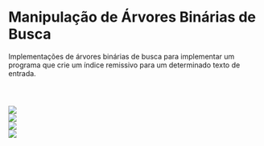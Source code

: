 # Manipulação de Árvores Binárias de Busca

Implementações de árvores binárias de busca para implementar um programa que crie um
índice remissivo para um determinado texto de entrada.

#

<br>
<img src="https://raw.githubusercontent.com/EduardoViega/ProgramacaoOrientadaAObjetos/main/DashboardBancoDeDados/Prints/Inicio.jpeg"/>

<br>
<img src="https://raw.githubusercontent.com/EduardoViega/ProgramacaoOrientadaAObjetos/main/DashboardBancoDeDados/Prints/Clientes.jpeg"/>

<br>
<img src="https://raw.githubusercontent.com/EduardoViega/ProgramacaoOrientadaAObjetos/main/DashboardBancoDeDados/Prints/Maior%20saldo.jpeg"/>

<br>
<img src="https://raw.githubusercontent.com/EduardoViega/ProgramacaoOrientadaAObjetos/main/DashboardBancoDeDados/Prints/Menor%20saldo.jpeg"/>
